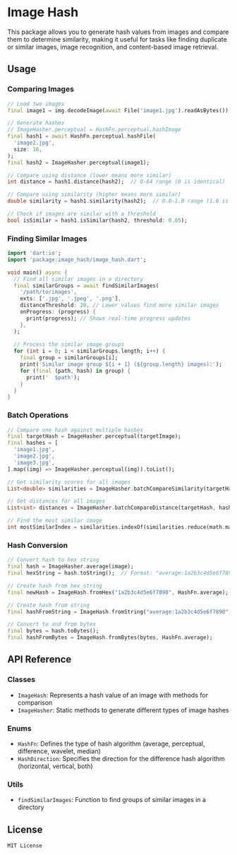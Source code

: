 # Image Hash
This package allows you to generate hash values from images and compare them to determine similarity, making it useful for tasks like finding duplicate or similar images, image recognition, and content-based image retrieval.


## Usage

### Comparing Images

```dart
// Load two images
final image1 = img.decodeImage(await File('image1.jpg').readAsBytes());

// Generate hashes
// ImageHasher.perceptual = HashFn.perceptual.hashImage
final hash1 = await HashFn.perceptual.hashFile(
  'image2.jpg',
  size: 16,
);
final hash2 = ImageHasher.perceptual(image1);

// Compare using distance (lower means more similar)
int distance = hash1.distance(hash2);  // 0-64 range (0 is identical)

// Compare using similarity (higher means more similar)
double similarity = hash1.similarity(hash2);  // 0.0-1.0 range (1.0 is identical)

// Check if images are similar with a threshold
bool isSimilar = hash1.isSimilar(hash2, threshold: 0.85);
```

### Finding Similar Images

```dart
import 'dart:io';
import 'package:image_hash/image_hash.dart';

void main() async {
  // Find all similar images in a directory
  final similarGroups = await findSimilarImages(
    '/path/to/images',
    exts: ['.jpg', '.jpeg', '.png'],
    distanceThreshold: 20, // Lower values find more similar images
    onProgress: (progress) {
      print(progress); // Shows real-time progress updates
    },
  );
  
  // Process the similar image groups
  for (int i = 0; i < similarGroups.length; i++) {
    final group = similarGroups[i];
    print('Similar image group ${i + 1} (${group.length} images):');
    for (final (path, hash) in group) {
      print('  $path');
    }
  }
}
```

### Batch Operations

```dart
// Compare one hash against multiple hashes
final targetHash = ImageHasher.perceptual(targetImage);
final hashes = [
  'image1.jpg',
  'image2.jpg',
  'image3.jpg',
].map((img) => ImageHasher.perceptual(img)).toList();

// Get similarity scores for all images
List<double> similarities = ImageHasher.batchCompareSimilarity(targetHash, hashes);

// Get distances for all images
List<int> distances = ImageHasher.batchCompareDistance(targetHash, hashes);

// Find the most similar image
int mostSimilarIndex = similarities.indexOf(similarities.reduce(math.max));
```

### Hash Conversion

```dart
// Convert hash to hex string
final hash = ImageHasher.average(image);
final hexString = hash.toString();  // Format: "average:1a2b3c4d5e6f7890"

// Create hash from hex string
final newHash = ImageHash.fromHex("1a2b3c4d5e6f7890", HashFn.average);

// Create hash from string
final hashFromString = ImageHash.fromString("average:1a2b3c4d5e6f7890");

// Convert to and from bytes
final bytes = hash.toBytes();
final hashFromBytes = ImageHash.fromBytes(bytes, HashFn.average);
```


## API Reference

### Classes

- `ImageHash`: Represents a hash value of an image with methods for comparison
- `ImageHasher`: Static methods to generate different types of image hashes

### Enums

- `HashFn`: Defines the type of hash algorithm (average, perceptual, difference, wavelet, median)
- `HashDirection`: Specifies the direction for the difference hash algorithm (horizontal, vertical, both)

### Utils

- `findSimilarImages`: Function to find groups of similar images in a directory


## License

```
MIT License
```
